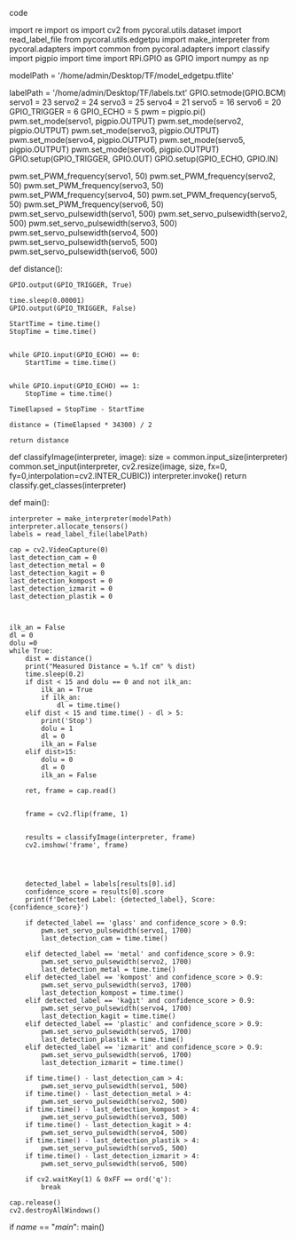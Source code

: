 code

import re
import os
import cv2
from pycoral.utils.dataset import read_label_file
from pycoral.utils.edgetpu import make_interpreter
from pycoral.adapters import common
from pycoral.adapters import classify
import pigpio
import time
import RPi.GPIO as GPIO
import numpy as np



modelPath = '/home/admin/Desktop/TF/model_edgetpu.tflite'


labelPath = '/home/admin/Desktop/TF/labels.txt'
GPIO.setmode(GPIO.BCM)
servo1 = 23
servo2 = 24
servo3 = 25
servo4 = 21
servo5 = 16
servo6 = 20
GPIO_TRIGGER = 6
GPIO_ECHO = 5
pwm = pigpio.pi()
pwm.set_mode(servo1, pigpio.OUTPUT)
pwm.set_mode(servo2, pigpio.OUTPUT)
pwm.set_mode(servo3, pigpio.OUTPUT)
pwm.set_mode(servo4, pigpio.OUTPUT)
pwm.set_mode(servo5, pigpio.OUTPUT)
pwm.set_mode(servo6, pigpio.OUTPUT)
GPIO.setup(GPIO_TRIGGER, GPIO.OUT)
GPIO.setup(GPIO_ECHO, GPIO.IN)

pwm.set_PWM_frequency(servo1, 50)
pwm.set_PWM_frequency(servo2, 50)
pwm.set_PWM_frequency(servo3, 50)
pwm.set_PWM_frequency(servo4, 50)
pwm.set_PWM_frequency(servo5, 50)
pwm.set_PWM_frequency(servo6, 50)
pwm.set_servo_pulsewidth(servo1, 500)
pwm.set_servo_pulsewidth(servo2, 500)
pwm.set_servo_pulsewidth(servo3, 500)
pwm.set_servo_pulsewidth(servo4, 500)
pwm.set_servo_pulsewidth(servo5, 500)
pwm.set_servo_pulsewidth(servo6, 500)

def distance():
   
    GPIO.output(GPIO_TRIGGER, True)

    time.sleep(0.00001)
    GPIO.output(GPIO_TRIGGER, False)
 
    StartTime = time.time()
    StopTime = time.time()
 
 
    while GPIO.input(GPIO_ECHO) == 0:
        StartTime = time.time()
 
   
    while GPIO.input(GPIO_ECHO) == 1:
        StopTime = time.time()
 
    TimeElapsed = StopTime - StartTime

    distance = (TimeElapsed * 34300) / 2
 
    return distance


def classifyImage(interpreter, image):
    size = common.input_size(interpreter)
    common.set_input(interpreter, cv2.resize(image, size, fx=0, fy=0,interpolation=cv2.INTER_CUBIC))
    interpreter.invoke()
    return classify.get_classes(interpreter)

def main():

    interpreter = make_interpreter(modelPath)
    interpreter.allocate_tensors()
    labels = read_label_file(labelPath)

    cap = cv2.VideoCapture(0)
    last_detection_cam = 0
    last_detection_metal = 0
    last_detection_kagit = 0
    last_detection_kompost = 0
    last_detection_izmarit = 0
    last_detection_plastik = 0 

    
    
    ilk_an = False
    dl = 0
    dolu =0
    while True:
        dist = distance()
        print("Measured Distance = %.1f cm" % dist)
        time.sleep(0.2)
        if dist < 15 and dolu == 0 and not ilk_an:
            ilk_an = True
            if ilk_an:
                dl = time.time()
        elif dist < 15 and time.time() - dl > 5:
            print('Stop')
            dolu = 1
            dl = 0
            ilk_an = False
        elif dist>15:
            dolu = 0
            dl = 0
            ilk_an = False
           
        ret, frame = cap.read()


        frame = cv2.flip(frame, 1)

       
        results = classifyImage(interpreter, frame)
        cv2.imshow('frame', frame)
        

        

        detected_label = labels[results[0].id]
        confidence_score = results[0].score
        print(f'Detected Label: {detected_label}, Score: {confidence_score}')
        
        if detected_label == 'glass' and confidence_score > 0.9:
            pwm.set_servo_pulsewidth(servo1, 1700)
            last_detection_cam = time.time()

        elif detected_label == 'metal' and confidence_score > 0.9:
            pwm.set_servo_pulsewidth(servo2, 1700)
            last_detection_metal = time.time()
        elif detected_label == 'kompost' and confidence_score > 0.9:
            pwm.set_servo_pulsewidth(servo3, 1700)
            last_detection_kompost = time.time()
        elif detected_label == 'kağıt' and confidence_score > 0.9:
            pwm.set_servo_pulsewidth(servo4, 1700)
            last_detection_kagit = time.time()
        elif detected_label == 'plastic' and confidence_score > 0.9:
            pwm.set_servo_pulsewidth(servo5, 1700)
            last_detection_plastik = time.time()
        elif detected_label == 'izmarit' and confidence_score > 0.9:
            pwm.set_servo_pulsewidth(servo6, 1700)
            last_detection_izmarit = time.time()
        
        if time.time() - last_detection_cam > 4:
            pwm.set_servo_pulsewidth(servo1, 500)
        if time.time() - last_detection_metal > 4:
            pwm.set_servo_pulsewidth(servo2, 500)
        if time.time() - last_detection_kompost > 4:
            pwm.set_servo_pulsewidth(servo3, 500)
        if time.time() - last_detection_kagit > 4:
            pwm.set_servo_pulsewidth(servo4, 500)
        if time.time() - last_detection_plastik > 4:
            pwm.set_servo_pulsewidth(servo5, 500)
        if time.time() - last_detection_izmarit > 4:
            pwm.set_servo_pulsewidth(servo6, 500)
            
        if cv2.waitKey(1) & 0xFF == ord('q'):
            break

    cap.release()
    cv2.destroyAllWindows()

if _name_ == "_main_":
    main()
